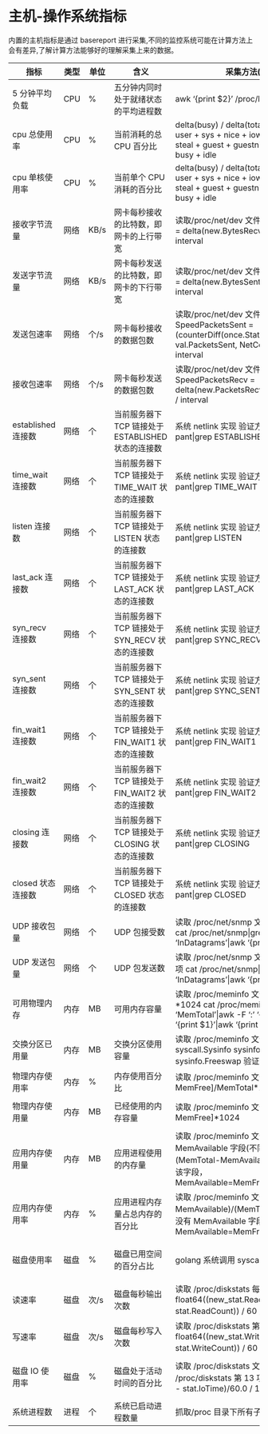 # 主机-操作系统指标

内置的主机指标是通过 basereport 进行采集,不同的监控系统可能在计算方法上会有差异,了解计算方法能够好的理解采集上来的数据。

| 指标 | 类型 | 单位 | 含义 | 采集方法(Linux) | 采集方法(Windows) |
|------| --- | ---- | -----| -------------- | ---------------- |
| 5 分钟平均负载 | CPU | % | 五分钟内同时处于就绪状态的平均进程数 | awk ‘{print $2}’ /proc/loadavg | N/A |
| cpu 总使用率 | CPU | % | 当前消耗的总 CPU 百分比 | delta(busy) / delta(total) * 100 busy = user + sys + nice + iowait + irq + softirq + steal + guest + guestnice + stolen total = busy + idle | for /f “tokens=1,2,* delims==” %i in (‘wmic path Win32_PerfFormattedData_Counters_ProcessorInformation where "Name=’_Total’" get PercentIdleTime/value &#124; findstr PercentIdleTime’) do (set /a 100-%j) |
| cpu 单核使用率 | CPU | % | 当前单个 CPU 消耗的百分比 | delta(busy) / delta(total) * 100 busy = user + sys + nice + iowait + irq + softirq + steal + guest + guestnice + stolen total = busy + idle | for /f “tokens=1,2,* delims==” %i in (‘wmic path Win32_PerfFormattedData_Counters_ProcessorInformation where “not name like ‘%Total%’” get PercentIdleTime/value &#124; findstr PercentIdleTime’) do (set /a 100-%j) |
| 接收字节流量 | 网络 | KB/s | 网卡每秒接收的比特数，即网卡的上行带宽 | 读取/proc/net/dev 文件 第 1 项 SpeedRecv = delta(new.BytesRecv, old.BytesRecv) / interval | wmic path Win32_PerfRawData_Tcpip_NetworkInterface get BytesReceivedPersec/value &#124; findstr BytesReceivedPersec |
| 发送字节流量 | 网络 | KB/s | 网卡每秒发送的比特数，即网卡的下行带宽 | 读取/proc/net/dev 文件第 9 项 SpeedSent = delta(new.BytesSent, old.BytesSent) / interval | wmic path Win32_PerfRawData_Tcpip_NetworkInterface get BytesSentPersec/value &#124; findstr BytesSentPersec  |
| 发送包速率 | 网络 | 个/s | 网卡每秒接收的数据包数 | 读取/proc/net/dev 文件 第 10 项 SpeedPacketsSent = (counterDiff(once.Stat[i].PacketsSent, val.PacketsSent, NetCoutnerMaxSize)) / interval | wmic path Win32_PerfRawData_Tcpip_NetworkInterface get PacketsSentPersec/value &#124; findstr PacketsSentPersec |
| 接收包速率 | 网络 | 个/s | 网卡每秒发送的数据包数 | 读取/proc/net/dev 文件 第 2 项 SpeedPacketsRecv = delta(new.PacketsRecv, old.PacketsRecv) / interval | wmic path Win32_PerfRawData_Tcpip_NetworkInterface get PacketsReceivedPersec/value &#124; findstr PacketsReceivedPersec |
| established 连接数 | 网络 | 个 | 当前服务器下 TCP 链接处于 ESTABLISHED 状态的连接数 | 系统 netlink 实现 验证方法 netstat -pant&#124;grep ESTABLISHED | netstat -ano -p tcp &#124; more +4 &#124; find " ESTABLISHED " |
| time_wait 连接数 | 网络 | 个 | 当前服务器下 TCP 链接处于 TIME_WAIT 状态的连接数 | 系统 netlink 实现 验证方法 netstat -pant&#124;grep TIME_WAIT | netstat -ano -p tcp &#124; more +4 &#124; find " TIME_WAIT " |
| listen 连接数 | 网络 | 个 | 当前服务器下 TCP 链接处于 LISTEN 状态的连接数 | 系统 netlink 实现 验证方法 netstat -pant&#124;grep LISTEN | netstat -ano -p tcp &#124; more +4 &#124; find " LISTENING " |
| last_ack 连接数 | 网络 | 个 | 当前服务器下 TCP 链接处于 LAST_ACK 状态的连接数 | 系统 netlink 实现 验证方法 netstat -pant&#124;grep LAST_ACK | netstat -ano -p tcp &#124; more +4 &#124; find " LAST_ACK " |
| syn_recv 连接数 | 网络 | 个 | 当前服务器下 TCP 链接处于 SYN_RECV 状态的连接数 | 系统 netlink 实现 验证方法 netstat -pant&#124;grep SYNC_RECV | netstat -ano -p tcp &#124; more +4 &#124; find " SYN_RECV " |
| syn_sent 连接数 | 网络 | 个 | 当前服务器下 TCP 链接处于 SYN_SENT 状态的连接数 | 系统 netlink 实现 验证方法 netstat -pant&#124;grep SYNC_SENT | netstat -ano -p tcp &#124; more +4 &#124; find " SYN_SENT "  |
| fin_wait1 连接数 | 网络 | 个 | 当前服务器下 TCP 链接处于 FIN_WAIT1 状态的连接数 | 系统 netlink 实现 验证方法 netstat -pant&#124;grep FIN_WAIT1 | netstat -ano -p tcp &#124; more +4 &#124; find " FIN_WAIT_1 " |
| fin_wait2 连接数 | 网络 | 个 | 当前服务器下 TCP 链接处于 FIN_WAIT2 状态的连接数 | 系统 netlink 实现 验证方法 netstat -pant&#124;grep FIN_WAIT2 | netstat -ano -p tcp &#124; more +4 &#124; find " FIN_WAIT_2 " |
| closing 连接数 | 网络 | 个 | 当前服务器下 TCP 链接处于 CLOSING 状态的连接数 | 系统 netlink 实现 验证方法 netstat -pant&#124;grep CLOSING | netstat -ano -p tcp &#124; more +4 &#124; find " CLOSING " |
| closed 状态连接数 | 网络 | 个 | 当前服务器下 TCP 链接处于 CLOSED 状态的连接数 | 系统 netlink 实现 验证方法 netstat -pant&#124;grep CLOSED | netstat -ano -p tcp &#124; more +4 &#124; find " CLOSE " |
| UDP 接收包量 | 网络 | 个 | UDP 包接受数 | 读取 /proc/net/snmp 文件 InDatagrams 项 cat /proc/net/snmp&#124;grep Udp:&#124;grep -v ‘InDatagrams’&#124;awk ‘{print $2}’ | wmic path Win32_PerfFormattedData_Tcpip_UDPv4 get DatagramsReceivedPersec/value |
| UDP 发送包量 | 网络 | 个 | UDP 包发送数 | 读取 /proc/net/snmp 文件 OutDatagrams 项 cat /proc/net/snmp&#124;grep Udp:&#124;grep -v ‘InDatagrams’&#124;awk ‘{print $5}’ | 读取/proc/net/dev 文件 第 2 项 SpeedPacketsRecv = delta(new.PacketsRecv, old.PacketsRecv) / interval |
| 可用物理内存 | 内存 | MB | 可用内存容量 | 读取 /proc/meminfo 文件 MemTotal 字段*1024 cat /proc/meminfo &#124;grep ‘MemTotal’&#124;awk -F ‘:’ ‘{print $2}’&#124;awk ‘{print $1}’&#124;awk ‘{print $1 * 1024}’ | for /f “tokens=1,2,* delims==” %i in (‘wmic OS get FreePhysicalMemory/value&#124; findstr FreePhysicalMemory’) do (set /a %j/1024) |
| 交换分区已用量 | 内存 | MB | 交换分区使用容量 | 读取 /proc/meminfo 文件 golang 系统调用 syscall.Sysinfo sysinfo.Totalswap - sysinfo.Freeswap 验证方法 free -m | wmic os get TotalSwapSpaceSize/value |
| 物理内存使用率 | 内存 | %  | 内存使用百分比 | 读取 /proc/meminfo 文件[MemTotal-MemFree]/MemTotal*100.0 | wmic os get FreePhysicalMemory,TotalVisibleMemorySize/value |
| 物理内存使用量 | 内存 | MB | 已经使用的内存容量 | 读取 /proc/meminfo 文件[MemTotal-MemFree]*1024 | wmic os get FreePhysicalMemory,TotalVisibleMemorySize/value &#124; findstr “FreePhysicalMemory TotalVisibleMemorySize” |
| 应用内存使用量 | 内存 | MB | 应用进程使用的内存量 | 读取 /proc/meminfo 文件 如果有 MemAvailable 字段(不同系统版本有差异)(MemTotal-MemAvailable)/1024,如果没有该字段，MemAvailable=MemFree+Buffers+Cached | N/A |
| 应用内存使用率 | 内存 | %  | 应用进程内存量占总内存的百分比 | 读取 /proc/meminfo 文件 (MemTotal-MemAvailable)/(MemTotal*100.0)，如果没有 MemAvailable 字段，则 MemAvailable=MemFree+Buffers+Cached | N/A |
| 磁盘使用率 | 磁盘 | % | 磁盘已用空间的百分占比 | golang 系统调用 syscall.Statfs 相当于 df | for /f “tokens=1,2,* delims==” %i in (‘wmic path Win32_PerfFormattedData_PerfDisk_LogicalDisk where “name like ‘%:%’” get PercentFreeSpace/value &#124; findstr PercentFreeSpace’) do (set /a 100-%j) |
| 读速率 | 磁盘 | 次/s | 磁盘每秒输出次数 | 读取 /proc/diskstats 每一行的第四项 float64((new_stat.ReadCount - stat.ReadCount)) / 60 只上报逻辑分区 | wmic path Win32_PerfFormattedData_PerfDisk_LogicalDisk get DiskReadsPersec/value |
| 写速率 | 磁盘 | 次/s | 磁盘每秒写入次数 | 读取 /proc/diskstats 第 8 项 float64((new_stat.WriteCount - stat.WriteCount)) / 60 只上报逻辑分区 | wmic path Win32_PerfFormattedData_PerfDisk_LogicalDisk get DiskWritesPersec/value |
| 磁盘 IO 使用率 | 磁盘 | % | 磁盘处于活动时间的百分比 | 读取 /proc/diskstats 文件读取 /proc/diskstats 第 13 项 (new_stat.IoTime - stat.IoTime)/60.0 / 1000.0 | for /f “tokens=1,2,* delims==” %i in (‘wmic path Win32_PerfFormattedData_PerfDisk_LogicalDisk where "Name=’_Total’" get PercentIdleTime/value &#124; findstr PercentIdleTime’) do (set /a 100-%j) |
| 系统进程数 | 进程 | 个 | 系统已启动进程数量 | 抓取/proc 目录下所有子目录数量 | wmic path win32_process get ProcessId/value |
